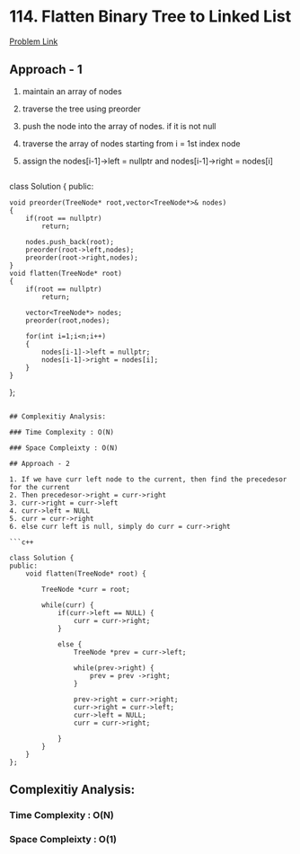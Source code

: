 # 114. Flatten Binary Tree to Linked List

[Problem Link](https://leetcode.com/problems/flatten-binary-tree-to-linked-list/)

## Approach - 1

1. maintain an array of nodes
2. traverse the tree using preorder
3. push the node into the array of nodes. if it is not null
4. traverse the array of nodes starting from i = 1st index node
5. assign the nodes[i-1]->left = nullptr and nodes[i-1]->right = nodes[i]

   ```c++

class Solution {
public:

    void preorder(TreeNode* root,vector<TreeNode*>& nodes)
    {
        if(root == nullptr)
            return;

        nodes.push_back(root);
        preorder(root->left,nodes);
        preorder(root->right,nodes);
    }
    void flatten(TreeNode* root)
    {
        if(root == nullptr)
            return;

        vector<TreeNode*> nodes;
        preorder(root,nodes);

        for(int i=1;i<n;i++)
        {
            nodes[i-1]->left = nullptr;
            nodes[i-1]->right = nodes[i];
        }
    }
};

```

## Complexitiy Analysis:

### Time Complexity : O(N)

### Space Compleixty : O(N)

## Approach - 2

1. If we have curr left node to the current, then find the precedesor for the current
2. Then precedesor->right = curr->right
3. curr->right = curr->left
4. curr->left = NULL
5. curr = curr->right
6. else curr left is null, simply do curr = curr->right

```c++

class Solution {
public:
    void flatten(TreeNode* root) {

        TreeNode *curr = root;

        while(curr) {
            if(curr->left == NULL) {
                curr = curr->right;
            }

            else {
                TreeNode *prev = curr->left;

                while(prev->right) {
                    prev = prev ->right;
                }

                prev->right = curr->right;
                curr->right = curr->left;
                curr->left = NULL;
                curr = curr->right;

            }
        }
    }
};

```

## Complexitiy Analysis:

### Time Complexity : O(N)

### Space Compleixty : O(1)
